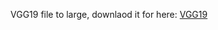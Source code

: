 VGG19 file to large, downlaod it for here: [VGG19](https://www.dropbox.com/s/eybo7wvsfrvfgx3/model_10.pth?dl=0)
